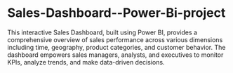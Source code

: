 # Sales-Dashboard--Power-Bi-project
This interactive Sales Dashboard, built using Power BI, provides a comprehensive overview of sales performance across various dimensions including time, geography, product categories, and customer behavior. The dashboard empowers sales managers, analysts, and executives to monitor KPIs, analyze trends, and make data-driven decisions.
